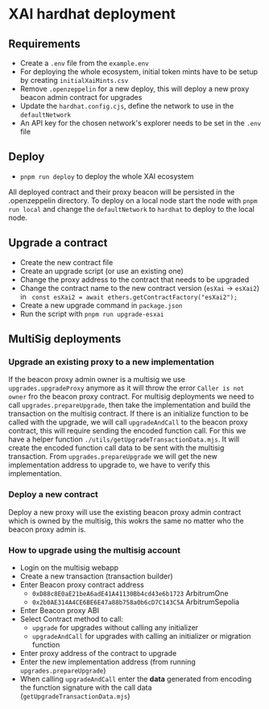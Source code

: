 # XAI hardhat deployment

## Requirements

- Create a `.env` file from the `example.env`
- For deploying the whole ecosystem, initial token mints have to be setup by creating `initialXaiMints.csv`
- Remove `.openzeppelin` for a new deploy, this will deploy a new proxy beacon admin contract for upgrades
- Update the `hardhat.config.cjs`, define the network to use in the `defaultNetwork`
- An API key for the chosen network's explorer needs to be set in the `.env` file

## Deploy

- `pnpm run deploy` to deploy the whole XAI ecosystem
  
All deployed contract and their proxy beacon will be persisted in the .openzeppelin directory.
To deploy on a local node start the node with `pnpm run local` and change the `defaultNetwork` to `hardhat` to deploy to the local node.

## Upgrade a contract

- Create the new contract file
- Create an upgrade script (or use an existing one)
- Change the proxy address to the contract that needs to be upgraded
- Change the contract name to the new contract version (`esXai` -> `esXai2`) in ` const esXai2 = await ethers.getContractFactory("esXai2");`
- Create a new upgrade command in `package.json`
- Run the script with `pnpm run upgrade-esxai`


## MultiSig deployments

### Upgrade an existing proxy to a new implementation

If the beacon proxy admin owner is a multisig we use `upgrades.upgradeProxy` anymore as it will throw the error `Caller is not owner` fro the beacon proxy contract.
For multisig deployments we need to call `upgrades.prepareUpgrade`, then take the implementation and build the transaction on the multisig contract.
If there is an initialize function to be called with the upgrade, we will call `upgradeAndCall` to the beacon proxy contract, this will require sending the encoded function call. For this we have a helper function `./utils/getUpgradeTransactionData.mjs`. It will create the encoded function call data to be sent with the multisig transaction.
From `upgrades.prepareUpgrade` we will get the new implementation address to upgrade to, we have to verify this implementation.

### Deploy a new contract

Deploy a new proxy will use the existing beacon proxy admin contract which is owned by the multisig, this wokrs the same no matter who the beacon proxy admin is.

### How to upgrade using the multisig account

- Login on the multisig webapp
- Create a new transaction (transaction builder)
- Enter Beacon proxy contract address 
  - `0xD88c8E0aE21beA6adE41A41130Bb4cd43e6b1723` ArbitrumOne
  - `0x2b0AE314A4CE6BE6E47a88b758a0b6cD7C143C5A` ArbitrumSepolia
- Enter Beacon proxy ABI
- Select Contract method to call:
  - `upgrade` for upgrades without calling any initializer
  - `upgradeAndCall` for upgrades with calling an initializer or migration function
- Enter proxy address of the contract to upgrade
- Enter the new implementation address (from running `upgrades.prepareUpgrade`)
- When calling `upgradeAndCall` enter the **data** generated from encoding the function signature with the call data (`getUpgradeTransactionData.mjs`)